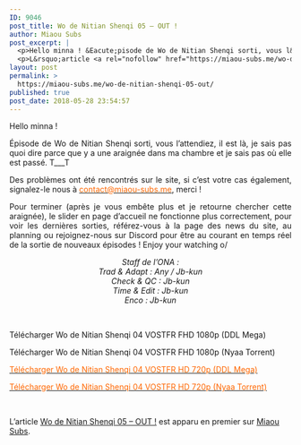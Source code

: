 ```yaml
---
ID: 9046
post_title: Wo de Nitian Shenqi 05 – OUT !
author: Miaou Subs
post_excerpt: |
  <p>Hello minna ! &Eacute;pisode de Wo de Nitian Shenqi sorti, vous l&rsquo;attendiez, il est l&agrave;, je sais pas quoi dire parce que y a une araign&eacute;e dans ma chambre et je sais pas o&ugrave; elle est pass&eacute;. T___T Des probl&egrave;mes ont &eacute;t&eacute; rencontr&eacute;s sur le site, si c&rsquo;est votre cas &eacute;galement, signalez-le nous &agrave; contact@miaou-subs.me,</p>
  <p>L&rsquo;article <a rel="nofollow" href="https://miaou-subs.me/wo-de-nitian-shenqi-05-out/">Wo de Nitian Shenqi 05 &ndash; OUT !</a> est apparu en premier sur <a rel="nofollow" href="https://miaou-subs.me/">Miaou Subs</a>.</p>
layout: post
permalink: >
  https://miaou-subs.me/wo-de-nitian-shenqi-05-out/
published: true
post_date: 2018-05-28 23:54:57
---
```

<p style="text-align: justify;">Hello minna !</p>
<p style="text-align: justify;">Épisode de Wo de Nitian Shenqi sorti, vous l&#8217;attendiez, il est là, je sais pas quoi dire parce que y a une araignée dans ma chambre et je sais pas où elle est passé. T___T</p>
<p style="text-align: justify;">Des problèmes ont été rencontrés sur le site, si c&#8217;est votre cas également, signalez-le nous à <a href="mailto:contact@miaou-subs.me"><span style="color: #ff6600;">contact@miaou-subs.me</span></a>, merci !</p>
<p style="text-align: justify;">Pour terminer (après je vous embête plus et je retourne chercher cette araignée), le slider en page d&#8217;accueil ne fonctionne plus correctement, pour voir les dernières sorties, référez-vous à la page des news du site, au planning ou rejoignez-nous sur Discord pour être au courant en temps réel de la sortie de nouveaux épisodes ! Enjoy your watching o/</p>
<p style="text-align: center;"><em>Staff de l&#8217;ONA :<br />
Trad &amp; Adapt : Any / Jb-kun<br />
Check &amp; QC : Jb-kun<br />
Time &amp; Edit : Jb-kun<br />
Enco : Jb-kun<br />
</em></p>
<p>&nbsp;</p>
<p>Télécharger Wo de Nitian Shenqi 04 VOSTFR FHD 1080p (DDL Mega)</p>
<p>Télécharger Wo de Nitian Shenqi 04 VOSTFR FHD 1080p (Nyaa Torrent)</p>
<p><a href="https://mega.nz/#!XToR3Rqa!sGpAvddUVfpgiBoRlX87QnK-WKCZK8XHrU9xmLyNRGM"  rel="noopener"><span style="color: #ff6600;">Télécharger Wo de Nitian Shenqi 04 VOSTFR HD 720p (DDL Mega)</span></a></p>
<p><a href="https://nyaa.si/view/1041898"  rel="noopener"><span style="color: #ff6600;">Télécharger Wo de Nitian Shenqi 04 VOSTFR HD 720p (Nyaa Torrent)</span></a></p>
<p>&nbsp;</p>
<p>L’article <a rel="nofollow" href="https://miaou-subs.me/wo-de-nitian-shenqi-05-out/">Wo de Nitian Shenqi 05 &#8211; OUT !</a> est apparu en premier sur <a rel="nofollow" href="https://miaou-subs.me/">Miaou Subs</a>.</p>
